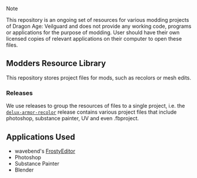 > [!NOTE]
> This repository is an ongoing set of resources for various modding projects of Dragon Age: Veilguard and does not provide any working code, programs or applications for the purpose of modding. User should have their own licensed copies of relevant applications on their computer to open these files.

## Modders Resource Library
This repository stores project files for mods, such as recolors or mesh edits.

### Releases
We use releases to group the resources of files to a single project, i.e. the [`delux-armor-recolor`](https://github.com/metamancer/frostytoolsuite/releases/tag/deluxe-armor-recolor) release contains various project files that include photoshop, substance painter, UV and even .fbproject.


## Applications Used
- wavebend's [FrostyEditor](https://github.com/FrostyToolsuite/FrostyToolsuite)
- Photoshop
- Substance Painter
- Blender
